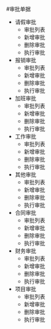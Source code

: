 #审批单据

* 请假审批
  * 审批列表
  * 新增审批
  * 删除审批
  * 执行审批
* 报销审批
   * 审批列表
   * 新增审批
   * 删除审批
   * 执行审批
 * 加班审批
   * 审批列表
   * 新增审批
   * 删除审批
   * 执行审批
 * 工作审批
   * 审批列表
   * 新增审批
   * 删除审批
   * 执行审批
 * 其他审批
   * 审批列表
   * 新增审批
   * 删除审批
   * 执行审批
 * 合同审批
   * 审批列表
   * 新增审批
   * 删除审批
   * 执行审批
 * 财务审批
   * 审批列表
   * 新增审批
   * 删除审批
   * 执行审批
 * 项目审批
   * 审批列表
   * 新增审批
   * 删除审批
   * 执行审批